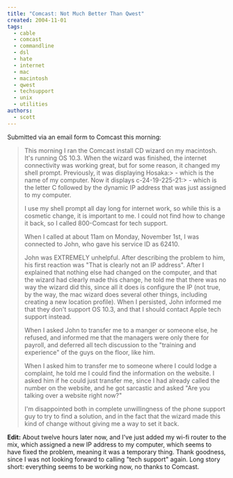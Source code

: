 ```yaml
---
title: "Comcast: Not Much Better Than Qwest"
created: 2004-11-01
tags:
  - cable
  - comcast
  - commandline
  - dsl
  - hate
  - internet
  - mac
  - macintosh
  - qwest
  - techsupport
  - unix
  - utilities
authors:
  - scott
---
```


Submitted via an email form to Comcast this morning:

> This morning I ran the Comcast install CD wizard on my macintosh. It's running OS 10.3. When the wizard was finished, the internet connectivity was working great, but for some reason, it changed my shell prompt. Previously, it was displaying Hosaka:> - which is the name of my computer. Now it displays c-24-19-225-21:> - which is the letter C followed by the dynamic IP address that was just assigned to my computer.
>
> I use my shell prompt all day long for internet work, so while this is a cosmetic change, it is important to me. I could not find how to change it back, so I called 800-Comcast for tech support.
>
> When I called at about 11am on Monday, November 1st, I was connected to John, who gave his service ID as 62410.
>
> John was EXTREMELY unhelpful. After describing the problem to him, his first reaction was "That is clearly not an IP address". After I explained that nothing else had changed on the computer, and that the wizard had clearly made this change, he told me that there was no way the wizard did this, since all it does is configure the IP (not true, by the way, the mac wizard does several other things, including creating a new location profile). When I persisted, John informed me that they don't support OS 10.3, and that I should contact Apple tech support instead.
>
> When I asked John to transfer me to a manger or someone else, he refused, and informed me that the managers were only there for payroll, and deferred all tech discussion to the "training and experience" of the guys on the floor, like him.
>
> When I asked him to transfer me to someone where I could lodge a complaint, he told me I could find the information on the website. I asked him if he could just transfer me, since I had already called the number on the website, and he got sarcastic and asked "Are you talking over a website right now?"
>
> I'm disappointed both in complete unwillingness of the phone support guy to try to find a solution, and in the fact that the wizard made this kind of change without giving me a way to set it back.

**Edit:** About twelve hours later now, and I've just added my wi-fi router to the mix, which assigned a new IP address to my computer, which seems to have fixed the problem, meaning it was a temporary thing. Thank goodness, since I was not looking forward to calling "tech support" again. Long story short: everything seems to be working now, no thanks to Comcast.

